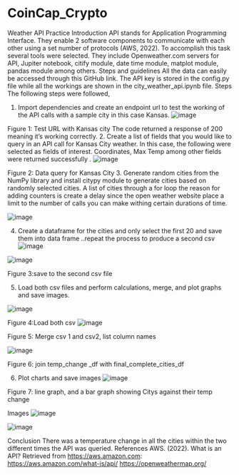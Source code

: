 # CoinCap_Crypto


Weather API Practice
Introduction
API stands for Application Programming Interface.  They enable 2 software components to communicate with each other using a set number of protocols (AWS, 2022). To accomplish this task several tools were selected. They include Openweather.com servers for API, Jupiter notebook, citify module,  date time module, matplot module, pandas module among others.
Steps and guidelines
All the data can easily be accessed through this GitHub link. The API key is stored in the config.py file while all the workings are shown in the city_weather_api.ipynb file.
Steps
The following steps were followed, 
1.	Import dependencies and create an endpoint url to test the working of the API calls with a sample city in this case Kansas.
 ![image](https://user-images.githubusercontent.com/89704371/187543485-5531b906-24e2-4600-a658-02fe6d8114c7.png)

Figure 1: Test URL with Kansas city
The code returned a response of 200 meaning it’s working correctly.
2.	Create a list of fields that you would like to query in an API call for Kansas City weather. In this case, the following were selected as fields of interest. Coordinates, Max Temp among other fields were returned successfully .
 ![image](https://user-images.githubusercontent.com/89704371/187543523-bdab33ef-e930-4133-a830-a8939889641c.png)

Figure 2: Data query for Kansas City
3.	Generate random cities from the NumPy library and install citypy module to generate cities based on randomly selected cities. A list of cities through a for loop the reason for adding counters is create a delay since the open weather website place a limit to the number of calls you can make withing certain durations of time.
 
![image](https://user-images.githubusercontent.com/89704371/187543559-3e917a55-812b-4466-915d-f3cd5db4e831.png)

4.	Create a dataframe for the cities and only select the first 20 and save them into data frame ..repeat the process to produce a second csv 
 ![image](https://user-images.githubusercontent.com/89704371/187543657-9d1be610-4dbf-49e1-a7b8-931cd2c6f148.png)


 ![image](https://user-images.githubusercontent.com/89704371/187543635-a8e51b70-6784-45d2-a110-37c62e2cbfd6.png)

Figure 3:save to the second csv file

 
5.	Load both csv files and perform calculations, merge, and plot graphs and save images.
 
 ![image](https://user-images.githubusercontent.com/89704371/187543744-3dbe0c6b-0621-44a4-b5d3-bab11043b51a.png)

Figure 4:Load both csv
 ![image](https://user-images.githubusercontent.com/89704371/187543772-78f52093-72ec-40aa-aa84-5f6f5e400c3f.png)

Figure 5: Merge csv 1 and csv2, list column names

![image](https://user-images.githubusercontent.com/89704371/187543797-e8c86f42-7692-4cc7-a921-2c6893e19017.png)

 
Figure 6: join temp_change _df with final_complete_cities_df

6.	Plot charts and save images
 ![image](https://user-images.githubusercontent.com/89704371/187543811-074fa756-20e6-4827-8a9d-4adf0c42b78e.png)

Figure 7: line graph, and a bar graph showing Citys against their temp change

Images
![image](https://user-images.githubusercontent.com/89704371/187543841-c961cc37-9873-4abe-9d4d-e127bd2c4b59.png)

![image](https://user-images.githubusercontent.com/89704371/187543868-7cb49d62-e6eb-47ce-af32-ad2e25fa7cc9.png)

 
Conclusion
There was a temperature change in all the cities within the two different times the API was queried.
References
AWS. (2022). What is an API? Retrieved from https://aws.amazon.com: https://aws.amazon.com/what-is/api/
 https://openweathermap.org/


